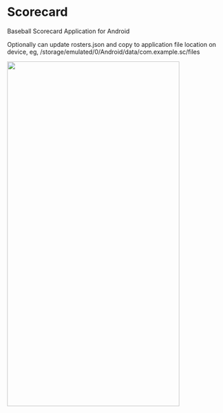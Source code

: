 # Scorecard

Baseball Scorecard Application for Android

Optionally can update rosters.json and copy to application file location on device, eg, /storage/emulated/0/Android/data/com.example.sc/files

<img src="https://github.com/DaveJaffe/ScanRDS/blob/master/ScanRDS%20screenshot.png" width="400" height="800">
